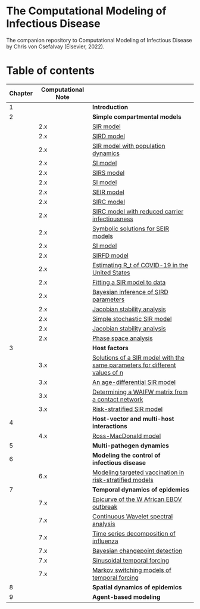 # The Computational Modeling of Infectious Disease

The companion repository to Computational Modeling of Infectious Disease by Chris von Csefalvay (Elsevier, 2022).


# Table of contents

| Chapter | Computational Note | |
|---	|---	|--------------------------------------------	| 
| 1 	|   	| **Introduction**                               	|     |
| 2 	|   	| **Simple compartmental models**                	|     |
|     | 2.x |  [SIR model](https://github.com/chrisvoncsefalvay/computational-infectious-disease/blob/main/ch02/simple_sir_models/simple_sir_models.ipynb)  |
|     | 2.x |  [SIRD model](https://github.com/chrisvoncsefalvay/computational-infectious-disease/blob/main/ch02/simple_sir_models/simple_sir_models.ipynb)  |
|     | 2.x |  [SIR model with population dynamics](https://github.com/chrisvoncsefalvay/computational-infectious-disease/blob/main/ch02/simple_sir_models/simple_sir_models.ipynb)  |
|     | 2.x |  [SI model](https://github.com/chrisvoncsefalvay/computational-infectious-disease/blob/main/ch02/simple_sir_models/simple_sir_models.ipynb)  |
|     | 2.x |  [SIRS model](https://github.com/chrisvoncsefalvay/computational-infectious-disease/blob/main/ch02/simple_sir_models/simple_sir_models.ipynb)  |
|     | 2.x |  [SI model](https://github.com/chrisvoncsefalvay/computational-infectious-disease/blob/main/ch02/simple_sir_models/simple_sir_models.ipynb)  |
|     | 2.x |  [SEIR model](https://github.com/chrisvoncsefalvay/computational-infectious-disease/blob/main/ch02/simple_sir_models/simple_sir_models.ipynb)  |
|     | 2.x |  [SIRC model](https://github.com/chrisvoncsefalvay/computational-infectious-disease/blob/main/ch02/simple_sir_models/simple_sir_models.ipynb)  |
|     | 2.x |  [SIRC model with reduced carrier infectiousness](https://github.com/chrisvoncsefalvay/computational-infectious-disease/blob/main/ch02/simple_sir_models/simple_sir_models.ipynb)  |
|     | 2.x |  [Symbolic solutions for SEIR models](https://github.com/chrisvoncsefalvay/computational-infectious-disease/blob/main/ch02/simple_sir_models/simple_sir_models.ipynb)  |
|     | 2.x |  [SI model](https://github.com/chrisvoncsefalvay/computational-infectious-disease/blob/main/ch02/simple_sir_models/simple_sir_models.ipynb)  
|     | 2.x |  [SIRFD model](https://github.com/chrisvoncsefalvay/computational-infectious-disease/blob/main/ch02/sirfd/sirfd.ipynb) |
|     | 2.x |  [Estimating R_t of COVID-19 in the United States](https://github.com/chrisvoncsefalvay/computational-infectious-disease/blob/main/ch02/rt_estimation/Rt%20estimation.ipynb) |
|     | 2.x |  [Fitting a SIR model to data](https://github.com/chrisvoncsefalvay/computational-infectious-disease/blob/main/ch02/fitting_sir_to_data/SIR%20model%20fitting.ipynb) |
|     | 2.x |  [Bayesian inference of SIRD parameters](https://github.com/chrisvoncsefalvay/computational-infectious-disease/blob/main/ch02/bayesian_sird_parameter_estimation/Bayesian%20inference%20of%20SIRD%20parameters.ipynb) |
|     | 2.x |  [Jacobian stability analysis](https://github.com/chrisvoncsefalvay/computational-infectious-disease/blob/main/ch02/jacobian_stability_analysis/Jacobian%20stability%20analysis.ipynb) |
|     | 2.x |  [Simple stochastic SIR model](https://github.com/chrisvoncsefalvay/computational-infectious-disease/blob/main/ch02/stochastic_sir_model/Stochastic%20SIR.ipynb) |
|     | 2.x |  [Jacobian stability analysis](https://github.com/chrisvoncsefalvay/computational-infectious-disease/blob/main/ch02/jacobian_stability_analysis/Jacobian%20stability%20analysis.ipynb) |
|     | 2.x |  [Phase space analysis](https://github.com/chrisvoncsefalvay/computational-infectious-disease/blob/main/ch02/phase_space_stability/Phase%20space%20and%20stability.ipynb) |
| 3 	|   	| **Host factors**                               	|     |
|     | 3.x |  [Solutions of a SIR model with the same parameters for different values of n](https://github.com/chrisvoncsefalvay/computational-infectious-disease/blob/main/ch03/sir_different_ns/sir_different_ns.ipynb) |
|     | 3.x |  [An age-differential SIR model](https://github.com/chrisvoncsefalvay/computational-infectious-disease/blob/main/ch03/age_differential_sir/age-differential-sir.ipynb) |
|     | 3.x |  [Determining a WAIFW matrix from a contact network](https://github.com/chrisvoncsefalvay/computational-infectious-disease/blob/main/ch03/waifw_from_contact_network/waifw_from_contact_network.ipynb) |
|     | 3.x |  [Risk-stratified SIR model](https://github.com/chrisvoncsefalvay/computational-infectious-disease/blob/main/ch03/risk_stratified_sir/risk_stratified_sir.ipynb) |
| 4 	|   	| **Host-vector and multi-host interactions**    	|     |
|     | 4.x |  [Ross-MacDonald model](https://github.com/chrisvoncsefalvay/computational-infectious-disease/blob/main/ch04/ross_macdonald/ross-macdonald.ipynb) |
| 5 	|   	| **Multi-pathogen dynamics**                    	|     |
| 6 	|   	| **Modeling the control of infectious disease** 	|     |
|     | 6.x |  [Modeling targeted vaccination in risk-stratified models](https://github.com/chrisvoncsefalvay/computational-infectious-disease/blob/main/ch06/risk_targeted_vaccination/risk_targeted_vaccination.ipynb) |
| 7 	|   	| **Temporal dynamics of epidemics**             	|     |
|     | 7.x |  [Epicurve of the W African EBOV outbreak](https://github.com/chrisvoncsefalvay/computational-infectious-disease/blob/main/ch07/epicurve/EBOV%20W%20Africa%20epicurve.ipynb) |
|   	| 7.x |  [Continuous Wavelet spectral analysis](https://github.com/chrisvoncsefalvay/computational-infectious-disease/blob/main/ch07/cwt/Pertussis%20vs%20measles%20wavelet.ipynb)               	|
|     | 7.x |  [Time series decomposition of influenza](https://github.com/chrisvoncsefalvay/computational-infectious-disease/blob/main/ch07/time_series_decomposition/time_series_decomposition.ipynb) |
|     | 7.x  | [Bayesian changepoint detection](https://github.com/chrisvoncsefalvay/computational-infectious-disease/blob/main/ch07/bayesian_changepoint_detection/Bayesian%20changepoint%20detection.ipynb) |
|     | 7.x  | [Sinusoidal temporal forcing](https://github.com/chrisvoncsefalvay/computational-infectious-disease/blob/main/ch07/temporal_forcing/Sinusoidal%20temporal%20forcing.ipynb) |
|     | 7.x |  [Markov switching models of temporal forcing](https://github.com/chrisvoncsefalvay/computational-infectious-disease/blob/main/ch07/markov_switching/Temporal%20forcing%20and%20Markov%20switching.ipynb) |
| 8 	|   	| **Spatial dynamics of epidemics**              	|
| 9 	|   	| **Agent-based modeling**                       	|
